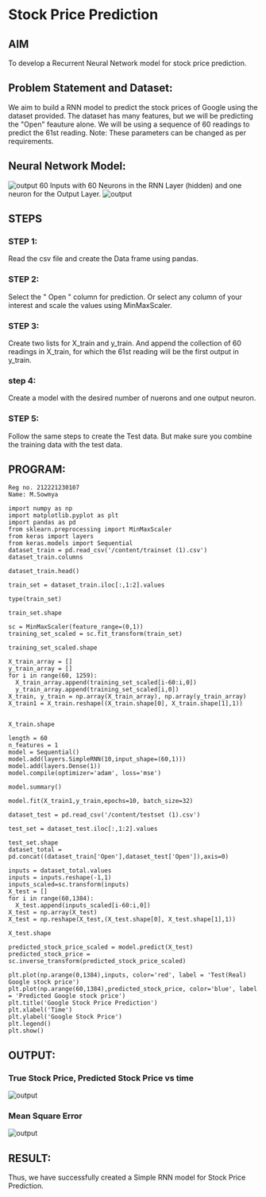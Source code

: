# Stock Price Prediction

## AIM

To develop a Recurrent Neural Network model for stock price prediction.

## Problem Statement and Dataset:
We aim to build a RNN model to predict the stock prices of Google using the dataset provided. The dataset has many features, but we will be predicting the "Open" feauture alone. We will be using a sequence of 60 readings to predict the 61st reading. Note: These parameters can be changed as per requirements.

## Neural Network Model:
![output](./DL%205.3.png)
60 Inputs with 60 Neurons in the RNN Layer (hidden) and one neuron for the Output Layer.
![output](./DL%205.4.png)


##  STEPS

### STEP 1:
Read the csv file and create the Data frame using pandas.

### STEP 2:
Select the " Open " column for prediction. Or select any column of your interest and scale the values using MinMaxScaler.

### STEP 3:
Create two lists for X_train and y_train. And append the collection of 60 readings in X_train, for which the 61st reading will be the first output in y_train.

### step 4:
Create a model with the desired number of nuerons and one output neuron.

### STEP 5:
Follow the same steps to create the Test data. But make sure you combine the training data with the test data.

## PROGRAM:
```
Reg no. 212221230107
Name: M.Sowmya
```
```
import numpy as np
import matplotlib.pyplot as plt
import pandas as pd
from sklearn.preprocessing import MinMaxScaler
from keras import layers
from keras.models import Sequential
dataset_train = pd.read_csv('/content/trainset (1).csv')
dataset_train.columns

dataset_train.head()

train_set = dataset_train.iloc[:,1:2].values

type(train_set)

train_set.shape

sc = MinMaxScaler(feature_range=(0,1))
training_set_scaled = sc.fit_transform(train_set)

training_set_scaled.shape

X_train_array = []
y_train_array = []
for i in range(60, 1259):
  X_train_array.append(training_set_scaled[i-60:i,0])
  y_train_array.append(training_set_scaled[i,0])
X_train, y_train = np.array(X_train_array), np.array(y_train_array)
X_train1 = X_train.reshape((X_train.shape[0], X_train.shape[1],1))


X_train.shape

length = 60
n_features = 1
model = Sequential()
model.add(layers.SimpleRNN(10,input_shape=(60,1)))
model.add(layers.Dense(1))
model.compile(optimizer='adam', loss='mse')

model.summary()

model.fit(X_train1,y_train,epochs=10, batch_size=32)

dataset_test = pd.read_csv('/content/testset (1).csv')

test_set = dataset_test.iloc[:,1:2].values

test_set.shape
dataset_total = pd.concat((dataset_train['Open'],dataset_test['Open']),axis=0)

inputs = dataset_total.values
inputs = inputs.reshape(-1,1)
inputs_scaled=sc.transform(inputs)
X_test = []
for i in range(60,1384):
  X_test.append(inputs_scaled[i-60:i,0])
X_test = np.array(X_test)
X_test = np.reshape(X_test,(X_test.shape[0], X_test.shape[1],1))

X_test.shape

predicted_stock_price_scaled = model.predict(X_test)
predicted_stock_price = sc.inverse_transform(predicted_stock_price_scaled)

plt.plot(np.arange(0,1384),inputs, color='red', label = 'Test(Real) Google stock price')
plt.plot(np.arange(60,1384),predicted_stock_price, color='blue', label = 'Predicted Google stock price')
plt.title('Google Stock Price Prediction')
plt.xlabel('Time')
plt.ylabel('Google Stock Price')
plt.legend()
plt.show()
```

## OUTPUT:
### True Stock Price, Predicted Stock Price vs time

![output](./DL%205.2.png)

### Mean Square Error

![output](./DL5.1.png)

## RESULT:
Thus, we have successfully created a Simple RNN model for Stock Price Prediction.
